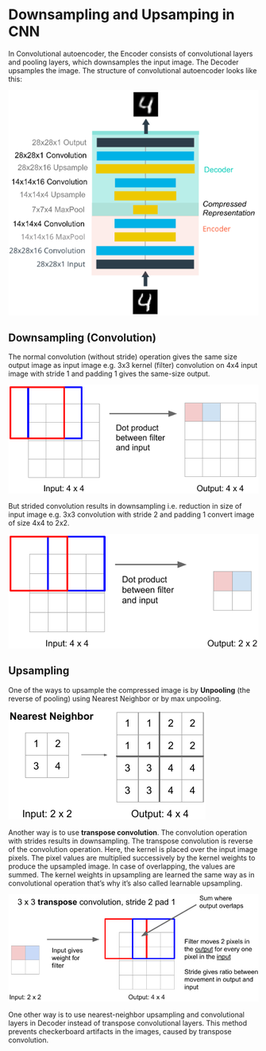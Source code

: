 # Downsampling and Upsamping in CNN

In Convolutional autoencoder, the Encoder consists of convolutional layers and pooling layers, which downsamples the input image. The Decoder upsamples the image. The structure of convolutional autoencoder looks like this:

![](./images/12.png)

## Downsampling (Convolution)

The normal convolution (without stride) operation gives the same size output image as input image e.g. 3x3 kernel (filter) convolution on 4x4 input image with stride 1 and padding 1 gives the same-size output. 

![](./images/13.png)

But strided convolution results in downsampling i.e. reduction in size of input image e.g. 3x3 convolution with stride 2 and padding 1 convert image of size 4x4 to 2x2.

![](./images/14.png)

## Upsampling

One of the ways to upsample the compressed image is by **Unpooling** (the reverse of pooling) using Nearest Neighbor or by max unpooling.

![](./images/15.png)

Another way is to use **transpose convolution**. The convolution operation with strides results in downsampling. The transpose convolution is reverse of the convolution operation. Here, the kernel is placed over the input image pixels. The pixel values are multiplied successively by the kernel weights to produce the upsampled image. In case of overlapping, the values are summed. The kernel weights in upsampling are learned the same way as in convolutional operation that’s why it’s also called learnable upsampling.

![](./images/16.png)

One other way is to use nearest-neighbor upsampling and convolutional layers in Decoder instead of transpose convolutional layers. This method prevents checkerboard artifacts in the images, caused by transpose convolution.